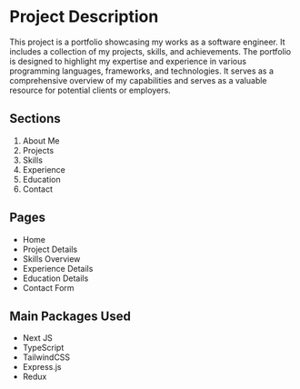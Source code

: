 # Project Description

This project is a portfolio showcasing my works as a software engineer. It includes a collection of my projects, skills, and achievements. The portfolio is designed to highlight my expertise and experience in various programming languages, frameworks, and technologies. It serves as a comprehensive overview of my capabilities and serves as a valuable resource for potential clients or employers.
## Sections
1. About Me
2. Projects
3. Skills
4. Experience
5. Education
6. Contact

## Pages
- Home
- Project Details
- Skills Overview
- Experience Details
- Education Details
- Contact Form

## Main Packages Used
- Next JS
- TypeScript
- TailwindCSS
- Express.js
- Redux
